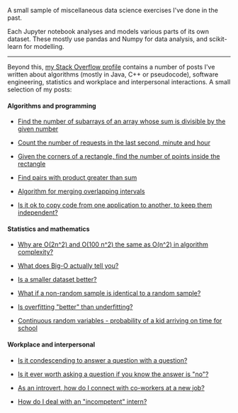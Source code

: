 A small sample of miscellaneous data science exercises I've done in the past.

Each Jupyter notebook analyses and models various parts of its own dataset. These mostly use pandas and Numpy for data analysis, and scikit-learn for modelling.

---

Beyond this, [my Stack Overflow profile](https://stackoverflow.com/users/1711796/bernhard-barker?tab=profile) contains a number of posts I've written about algorithms (mostly in Java, C++ or pseudocode), software engineering, statistics and workplace and interpersonal interactions. A small selection of my posts:

#### Algorithms and programming

- [Find the number of subarrays of an array whose sum is divisible by the given number](https://stackoverflow.com/a/19541618/1711796)
    
- [Count the number of requests in the last second, minute and hour](https://stackoverflow.com/a/17566127/1711796)
    
- [Given the corners of a rectangle, find the number of points inside the rectangle](https://stackoverflow.com/a/17449106/1711796)
    
- [Find pairs with product greater than sum](https://stackoverflow.com/a/19841577/1711796)
    
- [Algorithm for merging overlapping intervals](https://stackoverflow.com/a/44660378/1711796)
    
- [Is it ok to copy code from one application to another, to keep them independent?](https://softwareengineering.stackexchange.com/a/416599/84237)
    

#### Statistics and mathematics

- [Why are O(2n^2) and O(100 n^2) the same as O(n^2) in algorithm complexity?](https://stackoverflow.com/a/18572977/1711796)
    
- [What does Big-O actually tell you?](https://math.stackexchange.com/a/4252829/604829)
    
- [Is a smaller dataset better?](https://stats.stackexchange.com/a/459634/280632)
    
- [What if a non-random sample is identical to a random sample?](https://stats.stackexchange.com/a/487354/280632)
    
- [Is overfitting "better" than underfitting?](https://stats.stackexchange.com/a/521931/280632)
    
- [Continuous random variables - probability of a kid arriving on time for school](https://stats.stackexchange.com/a/464310/280632)
    

#### Workplace and interpersonal

- [Is it condescending to answer a question with a question?](https://workplace.stackexchange.com/a/95062/8234)
    
- [Is it ever worth asking a question if you know the answer is "no"?](https://workplace.stackexchange.com/a/96586/8234)
    
- [As an introvert, how do I connect with co-workers at a new job?](https://workplace.stackexchange.com/a/178443/8234)
    
- [How do I deal with an "incompetent" intern?](https://workplace.stackexchange.com/a/177865/8234)
